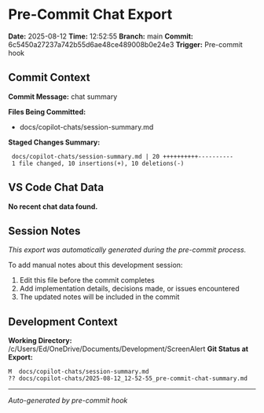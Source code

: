 # Pre-Commit Chat Export

**Date:** 2025-08-12
**Time:** 12:52:55
**Branch:** main
**Commit:** 6c5450a27237a742b55d6ae48ce489008b0e24e3
**Trigger:** Pre-commit hook

## Commit Context

**Commit Message:** chat summary

**Files Being Committed:**
- docs/copilot-chats/session-summary.md

**Staged Changes Summary:**
```
 docs/copilot-chats/session-summary.md | 20 ++++++++++----------
 1 file changed, 10 insertions(+), 10 deletions(-)
```

## VS Code Chat Data

**No recent chat data found.**


## Session Notes

*This export was automatically generated during the pre-commit process.*

To add manual notes about this development session:
1. Edit this file before the commit completes
2. Add implementation details, decisions made, or issues encountered
3. The updated notes will be included in the commit

## Development Context

**Working Directory:** /c/Users/Ed/OneDrive/Documents/Development/ScreenAlert
**Git Status at Export:**
```
M  docs/copilot-chats/session-summary.md
?? docs/copilot-chats/2025-08-12_12-52-55_pre-commit-chat-summary.md
```

---
*Auto-generated by pre-commit hook*
